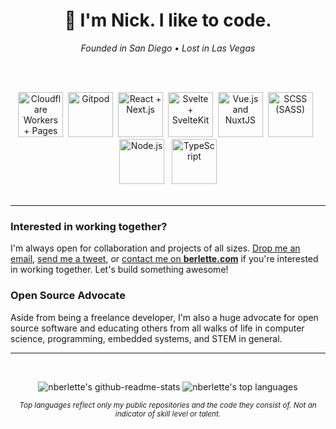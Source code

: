 <h1 align="center"> 👋  I'm Nick. I like to code.</h1>
<div align="center">
 <em>Founded in San Diego • Lost in Las Vegas</em>
</div>

<br><br>

<div align=center>
<img src="https://icns.cf/cloudflare" alt="Cloudflare Workers + Pages" width="72" />  <img src="https://icns.cf/gitpod" alt="Gitpod" width="72" />  <img src="https://icns.cf/nextdotjs/556677" alt="React + Next.js" width="72" />  <img src="https://icns.cf/svelte" alt="Svelte + SvelteKit" width="72" />  <img src="https://icns.cf/nuxtdotjs" alt="Vue.js and NuxtJS" width="72" />  <img src="https://icns.cf/sass" alt="SCSS (SASS)" width="72" />  <img src="https://icns.cf/nodedotjs" alt="Node.js" width="72" />   <img src="https://icns.cf/typescript" alt="TypeScript" width="72" />
</div>

<br>
 
---  

### Interested in working together?

I'm always open for collaboration and projects of all sizes. [Drop me an email](mailto:nick@berlette.com), [send me a tweet](https://twitter.com/nberlette), or [contact me on **berlette.com**](https://n.berlette.com) if you're interested in working together. Let's build something awesome!


### Open Source Advocate 

Aside from being a freelance developer, I'm also a huge advocate for open source software and educating others from all walks of life in computer science, programming, embedded systems, and STEM in general.

---  

<br>

<div align=center>

![nberlette's github-readme-stats][readme-stats] ![nberlette's top languages][nb-top-langs2]   

<em><small>Top languages reflect only my public repositories and the code they consist of. Not an indicator of skill level or talent.</small></em>

 
 </div>
 
 
 
[readme-stats]: https://gh.tutorialfeed.com/api?username=nberlette&hide_rank=false&show_icons=true&border_radius=12&disable_animations=true&hide_rank=true&count_private=true&hide=issues&hide_title=true&lineheight=0.9&line_height=25&theme=ayu-mirage&icon_color=fcf5a4
[nb-top-langs2]: https://gh.tutorialfeed.com/api/top-langs/?username=nberlette&langs_count=4&card_width=417&border_radius=12&layout=compact&theme=ayu-mirage&icon_color=fcf5a4
[nb-top-langs]: https://gh.tutorialfeed.com/api/top-langs?username=nberlette&border_radius=8&disable_animations=true&hide_title=false&card_width=400&theme=ayu-mirage&icon_color=fcf5a4

[canbus-url]: https://git.io/canbus
[canbus-readme-stats]: https://gh.tutorialfeed.com/api/pin?username=nberlette&repo=canbus&show_icons=true&border_radius=12&show_owner=true&theme=ayu-mirage&icon_color=fcf5a4
[eca-url]: https://git.io/eca-ino
[eca-readme-stats]: https://gh.tutorialfeed.com/api/pin?username=nberlette&repo=eca&show_icons=true&border_radius=12&show_owner=true&theme=ayu-mirage&icon_color=fcf5a4
